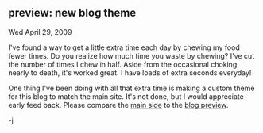 
preview: new blog theme
-----------------------

Wed April 29, 2009

I've found a way to get a little extra time each day by chewing my food
fewer times. Do you realize how much time you waste by chewing? I've cut
the number of times I chew in half. Aside from the occasional choking
nearly to death, it's worked great. I have loads of extra seconds
everyday! 

One thing I've been doing with all that extra time is making a custom
theme for this blog to match the main site. It's not done, but I would
appreciate early feed back. Please compare the [main
side](http://computeristsolutions.com/index.ashx) to the [blog
preview](http://computeristsolutions.com/blog/?theme=CSInc).

-j
